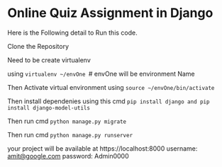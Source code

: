 # Online Quiz Assignment in Django
Here is the Following detail to Run this code.

Clone the Repository

Need to be create virtualenv

using `virtualenv ~/envOne `# envOne will be environment Name

Then Activate virtual environment using `source ~/envOne/bin/activate`

Then install dependenies using this cmd `pip install django and pip install django-model-utils`

Then run cmd `python manage.py migrate`

Then run cmd `python manage.py runserver`

your project will be available at https://localhost:8000
username: amit@google.com
password: Admin0000

